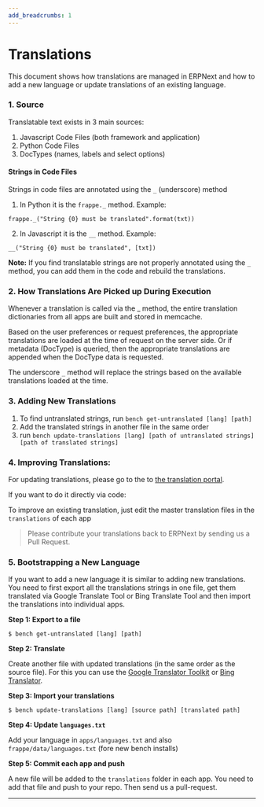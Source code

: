 ```yaml
---
add_breadcrumbs: 1
---
```

# Translations

<!-- jinja -->
<!-- static -->

This document shows how translations are managed in ERPNext and how to add
a new language or update translations of an existing language.

### 1. Source

Translatable text exists in 3 main sources:

  1. Javascript Code Files (both framework and application)
  2. Python Code Files
  3. DocTypes (names, labels and select options)

#### Strings in Code Files

Strings in code files are annotated using the `_` (underscore) method

  1. In Python it is the `frappe._` method. Example:

`frappe._("String {0} must be translated".format(txt))`

  2. In Javascript it is the `__` method. Example:

`__("String {0} must be translated", [txt])`

**Note:** If you find translatable strings are not properly annotated using the `_`
method, you can add them in the code and rebuild the translations.

### 2. How Translations Are Picked up During Execution

Whenever a translation is called via the _ method, the entire translation
dictionaries from all apps are built and stored in memcache.

Based on the user preferences or request preferences, the appropriate
translations are loaded at the time of request on the server side. Or if
metadata (DocType) is queried, then the appropriate translations are appended
when the DocType data is requested.

The underscore `_` method will replace the strings based on the available
translations loaded at the time.

### 3. Adding New Translations

1. To find untranslated strings, run `bench get-untranslated [lang] [path]`
1. Add the translated strings in another file in the same order
1. run `bench update-translations [lang] [path of untranslated strings] [path of translated strings]`

### 4. Improving Translations:

For updating translations, please go to the to [the translation portal](https://translate.erpnext.com).

If you want to do it directly via code:

To improve an existing translation, just edit the master translation files in
the `translations` of each app

> Please contribute your translations back to ERPNext by sending us a Pull
Request.

### 5. Bootstrapping a New Language

If you want to add a new language it is similar to adding new translations. You need to first export all the translations strings in one file, get them translated via Google Translate Tool or Bing Translate Tool and then import the translations into individual apps.

**Step 1: Export to a file**

	$ bench get-untranslated [lang] [path]

**Step 2: Translate**

Create another file with updated translations (in the same order as the source file). For this you can use the [Google Translator Toolkit](https://translate.google.com/toolkit) or [Bing Translator](http://www.bing.com/translator/).

**Step 3: Import your translations**

	$ bench update-translations [lang] [source path] [translated path]

**Step 4: Update `languages.txt`**

Add your language in `apps/languages.txt` and also `frappe/data/languages.txt` (fore new bench installs)

**Step 5: Commit each app and push**

A new file will be added to the `translations` folder in each app. You need to add that file and push to your repo. Then send us a pull-request.

---
